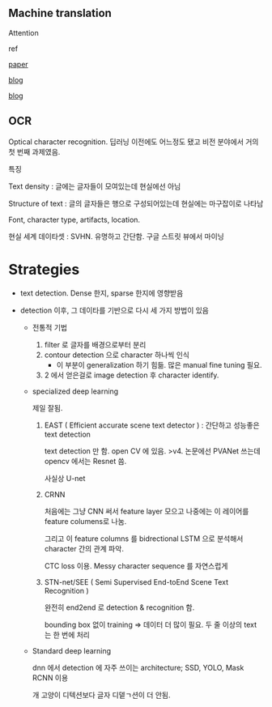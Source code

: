 ## Machine translation
Attention

ref

[paper](https://arxiv.org/abs/1706.03762)

[blog](https://medium.com/platfarm/%EC%96%B4%ED%85%90%EC%85%98-%EB%A9%94%EC%BB%A4%EB%8B%88%EC%A6%98%EA%B3%BC-transfomer-self-attention-842498fd3225)

[blog](https://blog.naver.com/PostView.nhn?blogId=bcj1210&logNo=221606214423&redirect=Dlog&widgetTypeCall=true&fbclid=IwAR3UKKEQ0w8IN67tDal_qLUOLb2TosXVqVLESJqOkiItDLgf7M7fWtluRkE)

## OCR

Optical character recognition. 딥러닝 이전에도 어느정도 됐고 비전 분야에서 거의 첫 번째 과제였음.

특징 

Text density : 글에는 글자들이 모여있는데 현실에선 아님

Structure of text : 글의 글자들은 행으로 구성되어있는데 현실에는 마구잡이로 나타남

Font, character type, artifacts, location.

현실 세계 데이타셋 : SVHN. 유명하고 간단함. 구글 스트릿 뷰에서 마이닝

# Strategies

- text detection. Dense 한지, sparse 한지에 영향받음

- detection 이후, 그 데이타를 기반으로 다시 세 가지 방법이 있음

  - 전통적 기법

    1. filter 로 글자를 배경으로부터 분리
    2. contour detection 으로 character 하나씩 인식
       - 이 부분이 generalization 하기 힘듦. 많은 manual fine tuning 필요.
    3. 2 에서 얻은걸로 image detection 후 character identify.

  - specialized deep learning

    제일 잘됨.

    1. EAST ( Efficient accurate scene text detector ) : 간단하고 성능좋은 text detection

       text detection 만 함. open CV 에 있음. >v4. 논문에선 PVANet 쓰는데 opencv 에서는 Resnet 씀.

       사실상 U-net

    2. CRNN

       처음에는 그냥 CNN 써서 feature layer 모으고 나중에는 이 레이어를 feature columens로 나눔.

       그리고 이 feature columns 를 bidrectional LSTM 으로 분석해서 character 간의 관계 파악.

       CTC loss 이용. Messy character sequence 를 자연스럽게 

    3. STN-net/SEE ( Semi Supervised End-toEnd Scene Text Recognition )

       완전히 end2end 로 detection & recognition 함.

       bounding box 없이 training => 데이터 더 많이 필요. 두 줄 이상의 text 는 한 번에 처리 

       

  - Standard deep learning

    dnn 에서 detection 에 자주 쓰이는 architecture; SSD, YOLO, Mask RCNN 이용

    개 고양이 디텍션보다 글자 디뎉ㄱ션이 더 안됨.

